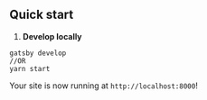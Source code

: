 ## Quick start

1.  **Develop locally**

```shell
gatsby develop 
//OR
yarn start
```
Your site is now running at `http://localhost:8000`!


    



